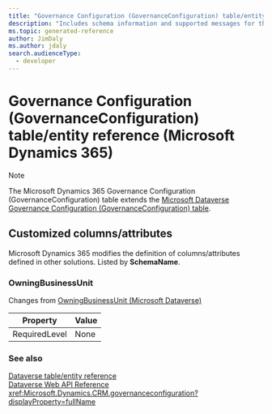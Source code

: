 ```yaml
---
title: "Governance Configuration (GovernanceConfiguration) table/entity reference (Microsoft Dynamics 365)"
description: "Includes schema information and supported messages for the Governance Configuration (GovernanceConfiguration) table/entity with Microsoft Dynamics 365."
ms.topic: generated-reference
author: JimDaly
ms.author: jdaly
search.audienceType: 
  - developer
---
```


# Governance Configuration (GovernanceConfiguration) table/entity reference (Microsoft Dynamics 365)



> [!NOTE]
> The Microsoft Dynamics 365 Governance Configuration (GovernanceConfiguration) table extends the [Microsoft Dataverse Governance Configuration (GovernanceConfiguration) table](/power-apps/developer/data-platform/reference/entities/governanceconfiguration).



## Customized columns/attributes

Microsoft Dynamics 365 modifies the definition of columns/attributes defined in other solutions. Listed by **SchemaName**.

### <a name="BKMK_OwningBusinessUnit"></a> OwningBusinessUnit

Changes from [OwningBusinessUnit (Microsoft Dataverse)](/power-apps/developer/data-platform/reference/entities/governanceconfiguration#BKMK_OwningBusinessUnit)

|Property|Value|
|---|---|
|RequiredLevel|None|




### See also

[Dataverse table/entity reference](/power-apps/developer/data-platform/reference/about-entity-reference)  
[Dataverse Web API Reference](/power-apps/developer/data-platform/webapi/reference/about)   
<xref:Microsoft.Dynamics.CRM.governanceconfiguration?displayProperty=fullName>

